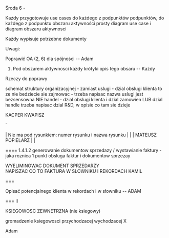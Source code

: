 
Środa 6 - 

Każdy przygotowuje use cases do każdego  z podpunktów podpunktów, do każdego z podpunktu obszaru aktywności prosty diagram use case i diagram obszaru aktywnosci






Każdy wypisuje potrzebne dokumenty









Uwagi:

Poprawić OA (2, 6) dla spójności -- Adam 



1. Pod obszarem aktywnosci kazdy krótyki opis tego obsaru -- Każdy

Rzeczy do poprawy

schemat struktury organizacyjnej - zamiast uslugi - dzial obslugi klienta
to ze nie bedziecie sie zajmowac -  trzeba napisac
nazwa uslugi jest bezsensowna
NIE handel - dzial obslugi klienta i dzial zamowien LUB dzial handle
trzeba napisac dzial R&D, w opisie co tam sie dzieje

KACPER KWAPISZ

`

| Nie ma pod rysunkiem: numer rysunku i nazwa rysunku |      |
| MATEUSZ POPIELARZ                                   |      |

====
1.4.1.2
generowanie dokumentow sprzedazy / wystawianie faktury - jaka roznica
1 punkt obsluga faktur i dokumentow sprzezay

WYELIMINOWAC DOKUMENT SPRZEDARZY\
NAPISZAC CO TO FAKTURA W SLOWNIKU I REKORDACH
KAMIL

===	

Opisać potencjalnego klienta w rekordach i w słowniku -- ADAM

===
II

KSIEGOWOSC ZEWNETRZNA (nie ksiegowy)

gromadzenie ksiegowosci przychodzacej wychodzacej
X

Adam